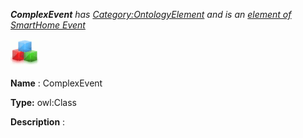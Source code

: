 ___ComplexEvent__ 
 has
 [Category:OntologyElement](../../Category/OntologyElement "Category:OntologyElement") 
 and is an
 [element of](../../Property/ElementOf "Property:ElementOf") 
[SmartHome Event](../../Submissions/SmartHome_Event "Submissions:SmartHome Event")_




  





[![Class](../public/images/thumb/2/27/Class.gif/45px-Class.gif)](../../Image/Class.gif "Class")


__Name__ 
 : ComplexEvent
 



__Type:__ 
 owl:Class
 



__Description__ 
 :